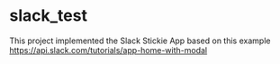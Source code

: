 # slack_test
This project implemented the Slack Stickie App based on this example https://api.slack.com/tutorials/app-home-with-modal
